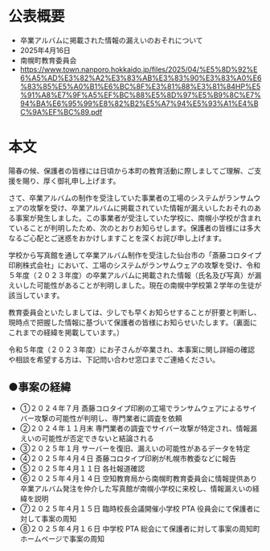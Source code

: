 # 公表概要
- 卒業アルバムに掲載された情報の漏えいのおそれについて
- 2025年4月16日
- 南幌町教育委員会
-  https://www.town.nanporo.hokkaido.jp/files/2025/04/%E5%8D%92%E6%A5%AD%E3%82%A2%E3%83%AB%E3%83%90%E3%83%A0%E6%83%85%E5%A0%B1%E6%BC%8F%E3%81%88%E3%81%84HP%E5%91%A8%E7%9F%A5%EF%BC%88%E5%8D%97%E5%B9%8C%E7%94%BA%E6%95%99%E8%82%B2%E5%A7%94%E5%93%A1%E4%BC%9A%EF%BC%89.pdf

# 本文
陽春の候、保護者の皆様には日頃から本町の教育活動に際しましてご理解、ご支援を賜り、厚く御礼申し上げます。

さて、卒業アルバムの制作を受注していた事業者の工場のシステムがランサムウェアの攻撃を受け、卒業アルバムに掲載されていた情報が漏えいしたおそれのある事案が発生しました。この事業者が受注していた学校に、南幌小学校が含まれていることが判明したため、次のとおりお知らせします。保護者の皆様には多大なるご心配とご迷惑をおかけしますことを深くお詫び申し上げます。

学校から写真館を通して卒業アルバム制作を受注した仙台市の「斎藤コロタイプ印刷株式会社」において、工場のシステムがランサムウェアの攻撃を受け、令和５年度（２０２３年度）の卒業アルバムに掲載された情報（氏名及び写真）が漏えいした可能性があることが判明しました。現在の南幌中学校第２学年の生徒が該当しています。

教育委員会といたしましては、少しでも早くお知らせすることが肝要と判断し、現時点で把握した情報に基づいて保護者の皆様にお知らせいたします。（裏面にこれまでの経緯を掲載しています。）

令和５年度（２０２３年度）にお子さんが卒業され、本事案に関し詳細の確認や相談を希望する方は、下記問い合わせ窓口までご連絡ください。

## ●事案の経緯
- ①２０２４年７月 斎藤コロタイプ印刷の工場でランサムウェアによるサイバー攻撃の可能性が判明し、専門業者に調査を依頼
- ②２０２４年１１月末 専門業者の調査でサイバー攻撃が特定され、情報漏えいの可能性が否定できないと結論される
- ③２０２５年１月 サーバーを復旧、漏えいの可能性があるデータを特定
- ④２０２５年４月４日 斎藤コロタイプ印刷が札幌市教委などに報告
- ⑤２０２５年４月１１日 各社報道確認
- ⑥２０２５年４月１４日 空知教育局から南幌町教育委員会に情報提供あり卒業アルバム発注を仲介した写真館が南幌小学校に来校し、情報漏えいの経緯を説明
- ⑦２０２５年４月１５日 臨時校長会議開催小学校 PTA 役員会にて保護者に対して事案の周知
- ⑧２０２５年４月１６日 中学校 PTA 総会にて保護者に対して事案の周知町ホームページで事案の周知
